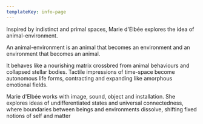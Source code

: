 ```yaml
---
templateKey: info-page
---
```

Inspired by indistinct and primal spaces, Marie d'Elbée explores the idea of animal-environment. 

An animal-environment is an animal that becomes an environment and an environment that becomes an animal. 

It behaves like a nourishing matrix crossbred from animal behaviours and collapsed stellar bodies. Tactile impressions of time-space become autonomous life forms, contracting and expanding like amorphous emotional fields.

Marie d'Elbée works with image, sound, object and installation. She explores ideas of undifferentiated states and universal connectedness, where boundaries between beings and environments dissolve, shifting fixed notions of self and matter
